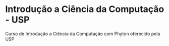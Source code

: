 # Introdução a Ciência da Computação - USP
Curso de Introdução a Ciência da Computação com Phyton oferecido pela USP
